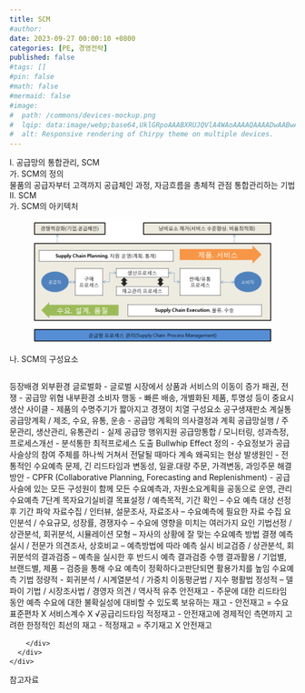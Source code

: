 ```yaml
---
title: SCM
#author: 
date: 2023-09-27 00:00:10 +0800
categories: [PE, 경영전략]
published: false
#tags: []
#pin: false
#math: false
#mermaid: false
#image:
#  path: /commons/devices-mockup.png
#  lqip: data:image/webp;base64,UklGRpoAAABXRUJQVlA4WAoAAAAQAAAADwAABwAAQUxQSDIAAAARL0AmbZurmr57yyIiqE8oiG0bejIYEQTgqiDA9vqnsUSI6H+oAERp2HZ65qP/VIAWAFZQOCBCAAAA8AEAnQEqEAAIAAVAfCWkAALp8sF8rgRgAP7o9FDvMCkMde9PK7euH5M1m6VWoDXf2FkP3BqV0ZYbO6NA/VFIAAAA
#  alt: Responsive rendering of Chirpy theme on multiple devices.
---
```


<div class="post-wrap">
  <div class="para">
    <div class="para-title">
      I. 공급망의 통합관리, SCM
    </div>
    <div class="para-cntnt">
      <div class="para">
        <div class="para-title">
          가. SCM의 정의
        </div>
        <div class="para-cntnt">
            물품의 공급자부터 고객까지 공급체인 과정, 자금흐름을 총체적 관점 통합관리하는 기법
        </div>
      </div>
    </div>
  </div>
  
  <div class="para">
    <div class="para-title">
      II. SCM
    </div>
    <div class="para-cntnt">
      <div class="para">
        <div class="para-title">
          가. SCM의 아키텍처
        </div>
        <div class="para-cntnt">
          <figure class="post-figure">
            <img src="/assets/img/posts/SCM.png" alt="SCM">
<!--            <figcaption>Source: Unveiling the Metaverse: Exploring Emerging Trends, Multifaceted Perspectives, and Future Challenges</figcaption>-->
          </figure>
        </div>
      </div>
      <div class="para">
        <div class="para-title">
          나. SCM의 구성요소
        </div>
        <div class="para-cntnt">
          <table class="post-table">
          </table>
          등장배경
  외부환경
    글로벌화 - 글로벌 시장에서 상품과 서비스의 이동이 증가
    패권, 전쟁 - 공급망 위협
  내부환경
    소비자 행동 - 빠른 배송, 개별화된 제품, 투명성 등이 중요시
    생산 사이클 - 제품의 수명주기가 짧아지고 경쟁이 치열
구성요소 공구생재판소 계실통
  공급망계획 / 제조, 수요, 유통, 운송 - 공급망 계획의 의사결정과 계획
  공급망실행 / 주문관리, 생산관리, 유통관리 - 실제 공급망 행위지원
  공급망통합 / 모니터링, 성과측정, 프로세스개선 - 분석통한 최적프로세스 도출
Bullwhip Effect
  정의 - 수요정보가 공급사슬상의 참여 주체를 하나씩 거쳐서 전달될 때마다 계속 왜곡되는 현상
  발생원인 - 전통적인 수요예측 문제, 긴 리드타임과 변동성, 일괄.대량 주문, 가격변동, 과잉주문
  해결방안 - CPFR (Collaborative Planning, Forecasting and Replenishment)
    - 공급사슬에 있는 모든 구성원이 함께 모든 수요예측과, 자원소요계획을 공동으로 운영, 관리
수요예측 7단계 목자요기실비결
  목표설정 / 예측목적, 기간 확인 – 수요 예측 대상 선정 후 기간 파악
  자료수집 / 인터뷰, 설문조사, 자료조사 – 수요예측에 필요한 자료 수집
  요인분석 / 수요규모, 성장률, 경쟁자수 – 수요에 영향을 미치는 여러가지 요인
  기법선정 / 상관분석, 회귀분석, 시뮬레이션 모형 – 자사의 상황에 잘 맞는 수요예측 방법 결졍
  예측실시 / 전문가 의견조사, 상호비교 – 예측방법에 따라 예측 실시
  비교검증 / 상관분석, 회귀분석의 결과검증 – 예측을 실시한 후 반드시 예측 결과검증 수행
  결과활용 / 기업별, 브랜드별, 제품 – 검증을 통해 수요 예측이 정확하다고판단되면 활용가치를 높임
수요예측 기법
  정량적 - 회귀분석 / 시계열분석 / 가중치 이동평균법 / 지수 평활법
  정성적 – 델파이 기법 / 시장조사법 / 경영자 의견 / 역사적 유추
안전재고
  - 주문에 대한 리드타임 동안 예측 수요에 대한 불확실성에 대비할 수 있도록 보유하는 재고
  - 안전재고 = 수요표준편차 X 서비스계수 X √공급리드타임
적정재고
  - 안전재고에 경제적인 측면까지 고려한 한정적인 최선의 재고
  - 적정재고 = 주기재고 X 안전재고

        </div>
      </div>
    </div>
  </div>

  <div class="refr-wrap">
    <div class="refr-title">
        참고자료
    </div>
    <ol class="refr-list">
    <!--    <li>(나현식, 최대선) <a target="_blank" href="https://scienceon.kisti.re.kr/commons/util/originalView.do?cn=JAKO202225948430499&oCn=JAKO202225948430499&dbt=JAKO&journal=NJOU00291864">메타버스 보안 위협 요소 및 대응 방안 검토</a></li>-->
    <!--    <li>(M. Uddin, S. Manickam, H. Ullah, M. Obaidat and A. Dandoush) <a target="_blank" href="https://ieeexplore.ieee.org/abstract/document/10138386">Unveiling the Metaverse: Exploring Emerging Trends, Multifaceted Perspectives, and Future Challenges</a></li>-->
    </ol>
  </div>
</div>
